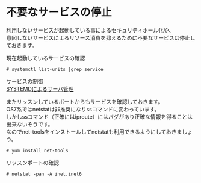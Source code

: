 # 不要なサービスの停止
利用しないサービスが起動している事によるセキュリティホール化や、  
意図しないサービスによるリソース消費を抑えるために不要なサービスは停止しておきます。  

現在起動しているサービスの確認  

```
# systemctl list-units |grep service
```

サービスの制御  
[SYSTEMDによるサーバ管理](../chapter3/page3_3.md)  

またリッスンしているポートからもサービスを確認しておきます。  
OS7系ではnetstatは非推奨になりssコマンドに変わっています。  
しかしssコマンド（正確にはiproute）にはバグがあり正確な情報を得ることは出来ないそうです。  
なのでnet-toolsをインストールしてnetstatも利用できるようにしておきましょう。  

```
# yum install net-tools
```

リッスンポートの確認  

```
# netstat -pan -A inet,inet6
```
